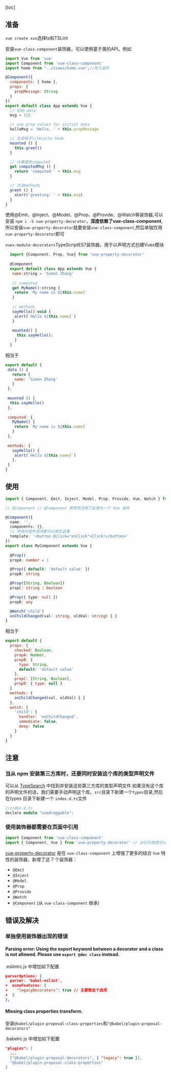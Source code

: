 [toc]

## 准备

`vue create xxx`选择ts和TSLint

安装`vue-class-component`装饰器，可以使用基于类的API。例如

```jsx
import Vue from 'vue'
import Component from 'vue-class-component'
import home from "../views/home.vue";//导入组件

@Component({
  components: { home },
  props: {
    propMessage: String
  }
})
export default class App extends Vue {
  // 初始 data
  msg = 123

  // use prop values for initial data
  helloMsg = 'Hello, ' + this.propMessage

  // 生命钩子lifecycle hook
  mounted () {
    this.greet()
  }

  // 计算属性computed
  get computedMsg () {
    return 'computed ' + this.msg
  }

  // 方法methods
  greet () {
    alert('greeting: ' + this.msg)
  }
}
```

使用@Emit、@Inject、@Model、@Prop、@Provide、@Watch等装饰器,可以安装 `npm i -S vue-property-decorator`，**深度依赖了vue-class-component**,所以安装`vue-property-decorator`就要安装`vue-class-component`,然后单独饮用`vue-property-decorator`即可

`vuex-module-decorators`TypeScriptES7装饰器，用于以声明方式创建Vuex模块

```js
  import {Component, Prop, Vue} from 'vue-property-decorator'
   
  @Component
  export default class App extends Vue {
   name:string = 'Simon Zhang'
   
   // computed
   get MyName():string {
   	return `My name is ${this.name}`
   }
   
   // methods
   sayHello():void {
   	alert(`Hello ${this.name}`)
   }
   
   mounted() {
     this.sayHello();
    }
  }
```

  相当于

  ```js
  export default {
   data () {
     return {
      name: 'Simon Zhang'
     }
   },
   
   mounted () {
   	this.sayHello()
   },
   
   computed: {
     MyName() {
      return `My name is ${this.name}`
     }
   },
   
   methods: {
     sayHello() {
      alert(`Hello ${this.name}`)
     },
   }
  }
  ```

## 使用

```typescript
import { Component, Emit, Inject, Model, Prop, Provide, Vue, Watch } from 'vue-property-decorator'

// @Component // @Component 修饰符注明了此类为一个 Vue 组件

@Component({
  name: '',
  components: {},
  // 所有的组件选项都可以放在这里
  template: '<button @click="onClick">Click!</button>'
})
export class MyComponent extends Vue {
  
  @Prop()
  propA: number = 1

  @Prop({ default: 'default value' })
  propB: string

  @Prop([String, Boolean])
  propC: string | boolean

  @Prop({ type: null })
  propD: any

  @Watch('child')
  onChildChanged(val: string, oldVal: string) { }
}
```

相当于

```js
export default {
  props: {
    checked: Boolean,
    propA: Number,
    propB: {
      type: String,
      default: 'default value'
    },
    propC: [String, Boolean],
    propD: { type: null }
  }
  methods: {
    onChildChanged(val, oldVal) { }
  },
  watch: {
    'child': {
      handler: 'onChildChanged',
      immediate: false,
      deep: false
    }
  }
}
```



## 注意

### 当从 npm 安装第三方库时，还要同时安装这个库的类型声明文件

可以从 [TypeSearch](https://links.jianshu.com/go?to=https%3A%2F%2Fmicrosoft.github.io%2FTypeSearch%2F) 中找到并安装这些第三方库的类型声明文件
 如果没有这个库的声明文件的话，我们需要手动声明这个库。`src`目录下新建一个`types`目录,然后在types 目录下新建一个 `index.d.ts`文件

```cpp
//index.d.ts
declare module "vuedraggable";
```

### 使用装饰器都需要在页面中引用

```js
import Component from 'vue-class-component'
import { Component, Vue } from 'vue-property-decorator' // 从它引用就可以
```

[vue-property-decorator](https://github.com/kaorun343/vue-property-decorator) 是在 `vue-class-component` 上增强了更多的结合 `Vue` 特性的装饰器，新增了这 7 个装饰器：

- `@Emit`
- `@Inject`
- `@Model`
- `@Prop`
- `@Provide`
- `@Watch`
- `@Component` (从 `vue-class-component` 继承)

## 错误及解决

### 单独使用装饰器出现的错误

#### Parsing error: Using the export keyword between a decorator and a class is not allowed. Please use `export @dec class` instead.

.eslintrc.js 中增加如下配置

```json
parserOptions: {
  parser: 'babel-eslint',
+  ecmaFeatures: {
+    "legacyDecorators": true // 主要是这个选项
+  }
},
```

#### Missing class properties transform.

安装`@babel/plugin-proposal-class-properties`和`"@babel/plugin-proposal-decorators"`

.babelrc.js 中增加如下配置

```json
"plugins": [
  ...
  ["@babel/plugin-proposal-decorators", { "legacy": true }],
  "@babel/plugin-proposal-class-properties"
]
```

